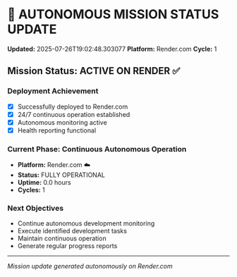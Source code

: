 # 🤖 AUTONOMOUS MISSION STATUS UPDATE
**Updated:** 2025-07-26T19:02:48.303077
**Platform:** Render.com
**Cycle:** 1

## Mission Status: ACTIVE ON RENDER ✅

### Deployment Achievement
- [x] Successfully deployed to Render.com
- [x] 24/7 continuous operation established
- [x] Autonomous monitoring active
- [x] Health reporting functional

### Current Phase: Continuous Autonomous Operation
- **Platform:** Render.com ☁️
- **Status:** FULLY OPERATIONAL
- **Uptime:** 0.0 hours
- **Cycles:** 1

### Next Objectives
- Continue autonomous development monitoring
- Execute identified development tasks
- Maintain continuous operation
- Generate regular progress reports

---
*Mission update generated autonomously on Render.com*
